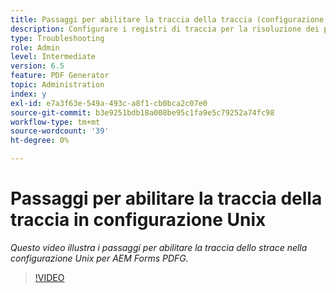 ```yaml
---
title: Passaggi per abilitare la traccia della traccia (configurazione Unix)
description: Configurare i registri di traccia per la risoluzione dei problemi di PDF Generator
type: Troubleshooting
role: Admin
level: Intermediate
version: 6.5
feature: PDF Generator
topic: Administration
index: y
exl-id: e7a3f63e-549a-493c-a8f1-cb0bca2c07e0
source-git-commit: b3e9251bdb18a008be95c1fa9e5c79252a74fc98
workflow-type: tm+mt
source-wordcount: '39'
ht-degree: 0%

---
```


# Passaggi per abilitare la traccia della traccia in configurazione Unix

*Questo video illustra i passaggi per abilitare la traccia dello strace nella configurazione Unix per AEM Forms PDFG.*

>[!VIDEO](https://video.tv.adobe.com/v/335525?quality=12&learn=on)
